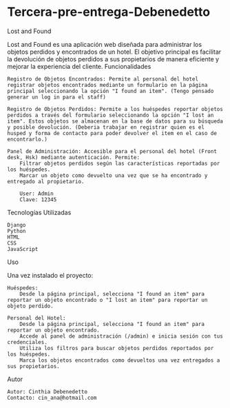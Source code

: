 # Tercera-pre-entrega-Debenedetto
Lost and Found

Lost and Found es una aplicación web diseñada para administrar los objetos perdidos y encontrados de un hotel. El objetivo principal es facilitar la devolución de objetos perdidos a sus propietarios de manera eficiente y mejorar la experiencia del cliente.
Funcionalidades

    Registro de Objetos Encontrados: Permite al personal del hotel registrar objetos encontrados mediante un formulario en la página principal seleccionando la opción "I found an item". (Tengo pensado generar un log in para el staff)

    Registro de Objetos Perdidos: Permite a los huéspedes reportar objetos perdidos a través del formulario seleccionando la opción "I lost an item". Estos objetos se almacenan en la base de datos para su búsqueda y posible devolución. (Deberia trabajar en registrar quien es el husped y forma de contacto para poder devolver el item en el caso de encontrarlo.)

    Panel de Administración: Accesible para el personal del hotel (Front desk, Hsk) mediante autenticación. Permite:
        Filtrar objetos perdidos según las características reportadas por los huéspedes.
        Marcar un objeto como devuelto una vez que se ha encontrado y entregado al propietario.

        User: Admin
        Clave: 12345
        
  Tecnologías Utilizadas

    Django
    Python
    HTML
    CSS
    JavaScript

Uso

Una vez instalado el proyecto:

    Huéspedes:
        Desde la página principal, selecciona "I found an item" para reportar un objeto encontrado o "I lost an item" para reportar un objeto perdido.

    Personal del Hotel:
        Desde la página principal, selecciona "I found an item" para reportar un objeto encontrado.
        Accede al panel de administración (/admin) e inicia sesión con tus credenciales.
        Utiliza los filtros para buscar objetos perdidos reportados por los huéspedes.
        Marca los objetos encontrados como devueltos una vez entregados a sus propietarios.

Autor

    Autor: Cinthia Debenedetto
    Contacto: cin_ana@hotmail.com
